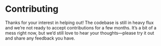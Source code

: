 # Contributing

Thanks for your interest in helping out! The codebase is still in heavy flux and we’re not ready to accept contributions for a few months. It’s a bit of a mess right now, but we’d still love to hear your thoughts—please try it out and share any feedback you have.
